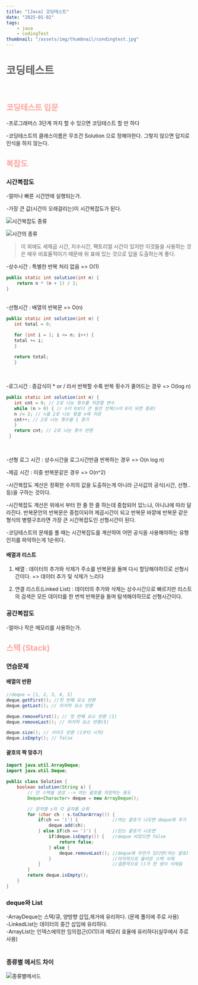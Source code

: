 ```yaml
---
title: "[Java] 코딩테스트"
date: "2025-01-02"
tags:
    - java
    - codingTest
thumbnail: "/assets/img/thumbnail/condingtest.jpg"
---
```


# <span style="color:#616161; font-weight:bold;">코딩테스트</span>

<br />

## <span style="color:#ffa59c; font-weight:bold;">코딩테스트 입문</span>
-프로그래머스 3단계 까지 할 수 있으면 코딩테스트 할 만 하다

-코딩테스트의 클래스이름은 무조건 Solution 으로 정해야한다. 그렇지 않으면 답지로 인식을 하지 않는다.   

## <span style="color:#ffa59c; font-weight:bold;">복잡도</span>

### 시간복잡도
-얼마나 빠른 시간안에 실행되는가.   

-가장 큰 값(시간이 오래걸리는)이 시간복잡도가 된다.   

![시간복잡도 종류](/blog/assets/img/posting/표기법.png)

![시간의 종류](/blog/assets/img/posting/시간의종류.png)
> 이 외에도 세제곱 시간, 지수시간, 팩토리얼 시간이 있지만 이것들을 사용하는 것은 매우 비효율적이기 때문에 위 표에 있는 것으로 답을 도출하는게 좋다.

-상수시간 : 특별한 반복 처리 없음 => O(1)
```java
public static int solution(int n) {
    return n * (n + 1) / 2;
}
```
<br />
-선형시간 : 배열의 반복문   => O(n)

```java
public static int solution(int n) {
   int total = 0;

   for (int i = 1; i <= n; i++) {
   total += i;
   }
  
   return total;
   }
```
<br />

-로그시간 : 증감식이 * or / 라서 반복할 수록 반복 횟수가 줄어드는 경우 => O(log n)

```java
public static int solution(int n) {
   int cnt = 0; // 2로 나눈 횟수를 저장할 변수
   while (n > 0) { // n이 0보다 큰 동안 반복(n이 0이 되면 종료)
   n /= 2; // n을 2로 나눈 몫을 n에 저장
   cnt++; // 2로 나눈 횟수를 1 증가
   }
   return cnt; // 2로 나눈 횟수 반환
 }
```
<br />

-선형 로그 시간 : 상수시간을 로그시간만큼 반복하는 경우 => O(n log n)

-제곱 시간 : 이중 반복문같은 경우 => O(n^2)

-시간복잡도 계산은 정확한 수치의 값을 도출하는게 아니라 근사값의 공식(시간, 선형.. 등)을 구하는 것이다.   

-시간복잡도 계산은 위에서 부터 한 줄 한 줄 하는데 중첩되어 있느냐, 아니냐에 따라 달라진다. 반복문안의 반복문은 중첩이되어 제곱시간이 되고 반복문 바깥에 반복문 같은 형식의 병렬구조라면 가장 큰 시간복잡도인 선형시간이 된다.   

-코딩테스트의 문제를 풀 때는 시간복잡도를 계산하여 어떤 공식을 사용해야하는 유형인지를 파악하는게 1순위다.   

#### 배열과 리스트
1) 배열 : 데이터의 추가와 삭제가 주소를 반복문을 돌며 다시 할당해야하므로 선형시간이다. => 데이터 추가 및 삭제가 느리다   

2) 연결 리스트(Linked List) : 데이터의 추가와 삭제는 상수시간으로 빠르지만 리스트의 검색은 모든 데이터를 한 번씩 반복문을 돌며 탐색해야하므로 선형시간이다.   


### 공간복잡도
-얼마나 작은 메모리를 사용하는가.

## <span style="color:#ffa59c; font-weight:bold;">스택 (Stack)</span>

### 연습문제 
#### 배열의 반환

```java
//deque = [1, 2, 3, 4, 5]
deque.getFirst(); //첫 번째 요소 반환
deque.getLast(); // 마지막 요소 반환

deque.removeFirst(); // 첫 번째 요소 반환 (1)
deque.removeLast(); // 마지막 요소 반환(5)

deque.size(); // 사이즈 반환 (1부터 시작)
deque.isEmpty(); // false

```
#### 괄호의 짝 맞추기

```java
import java.util.ArrayDeque;
import java.util.Deque;

public class Solution {
    boolean solution(String s) {
        // 빈 스택을 생성 --> 여는 괄호를 저장하는 용도
        Deque<Character> deque = new ArrayDeque();

        // 문자열 s의 각 글자를 순회
        for (char ch : s.toCharArray()) {
            if(ch == '(') {             //여는 괄호가 나오면 deque에 추가
                deque.add(ch);
            } else if(ch == ')') {      //닫는 괄호가 나오면
                if(deque.isEmpty()) {   //deque 비었으면 false
                    return false;
                } else {
                    deque.removeLast(); //deque에 무언가 있다면(여는 괄호)
                }                       //마지막으로 들어온 스택 삭제
            }                           //결론적으로 ()가 한 쌍이 삭제됨
        }
        return deque.isEmpty();
    }
}
```

### deque와 List
-ArrayDeque는 스택/큐, 양방향 삽입,제거에 유리하다. (문제 풀이에 주로 사용)   
-LinkedList는 데이터의 중간 삽입에 유리하다.   
-ArrayList는 인덱스에의한 임의접근(O(1))과 메모리 효율에 유리하다(실무에서 주로 사용)   
<br />

### 종류별 메서드 차이
![종류별메서드](/blog/assets/img/posting/종류별메서드.png)


